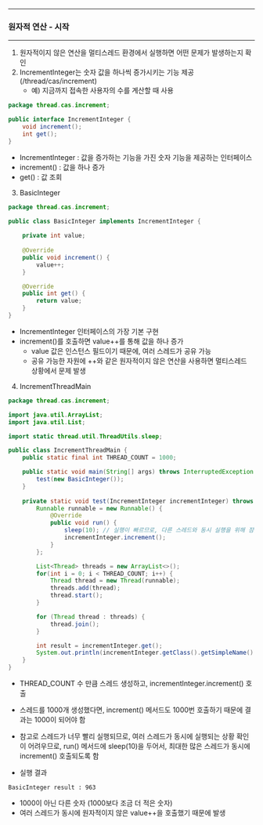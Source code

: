 -----
### 원자적 연산 - 시작
-----
1. 원자적이지 않은 연산을 멀티스레드 환경에서 실행하면 어떤 문제가 발생하는지 확인
2. IncrementInteger는 숫자 값을 하나씩 증가시키는 기능 제공 (/thread/cas/increment)
   - 예) 지금까지 접속한 사용자의 수를 계산할 때 사용
```java
package thread.cas.increment;

public interface IncrementInteger {
    void increment();
    int get();
}
```
  - IncrementInteger : 값을 증가하는 기능을 가진 숫자 기능을 제공하는 인터페이스
  - increment() : 값을 하나 증가
  - get() : 값 조회

3. BasicInteger
```java
package thread.cas.increment;

public class BasicInteger implements IncrementInteger {
    
    private int value;
    
    @Override
    public void increment() {
        value++;    
    }

    @Override
    public int get() {
        return value;
    }
}
```
  - IncrementInteger 인터페이스의 가장 기본 구현
  - increment()를 호출하면 value++를 통해 값을 하나 증가
    + value 값은 인스턴스 필드이기 때문에, 여러 스레드가 공유 가능
    + 공유 가능한 자원에 ++와 같은 원자적이지 않은 연산을 사용하면 멀티스레드 상황에서 문제 발생

4. IncrementThreadMain
```java
package thread.cas.increment;

import java.util.ArrayList;
import java.util.List;

import static thread.util.ThreadUtils.sleep;

public class IncrementThreadMain {
    public static final int THREAD_COUNT = 1000;

    public static void main(String[] args) throws InterruptedException {
        test(new BasicInteger());
    }
    
    private static void test(IncrementInteger incrementInteger) throws InterruptedException {
        Runnable runnable = new Runnable() {
            @Override
            public void run() {
                sleep(10); // 실행이 빠르므로, 다른 스레드와 동시 실행을 위해 잠깐 쉬었다가 실행
                incrementInteger.increment();
            }
        };

        List<Thread> threads = new ArrayList<>();
        for(int i = 0; i < THREAD_COUNT; i++) {
            Thread thread = new Thread(runnable);
            threads.add(thread);
            thread.start();
        }

        for (Thread thread : threads) {
            thread.join();
        }

        int result = incrementInteger.get();
        System.out.println(incrementInteger.getClass().getSimpleName() + " result : " + result);
    }
}
```

  - THREAD_COUNT 수 만큼 스레드 생성하고, incrementInteger.increment() 호출
  - 스레드를 1000개 생성했다면, increment() 메서드도 1000번 호출하기 때문에 결과는 1000이 되어야 함
  - 참고로 스레드가 너무 빨리 실행되므로, 여러 스레드가 동시에 실행되는 상황 확인이 어려우므로, run() 메서드에 sleep(10)을 두어서, 최대한 많은 스레드가 동시에 increment() 호출되도록 함

  - 실행 결과
```
BasicInteger result : 963
```
  - 1000이 아닌 다른 숫자 (1000보다 조금 더 적은 숫자)
  - 여러 스레드가 동시에 원자적이지 않은 value++을 호출했기 때문에 발생
